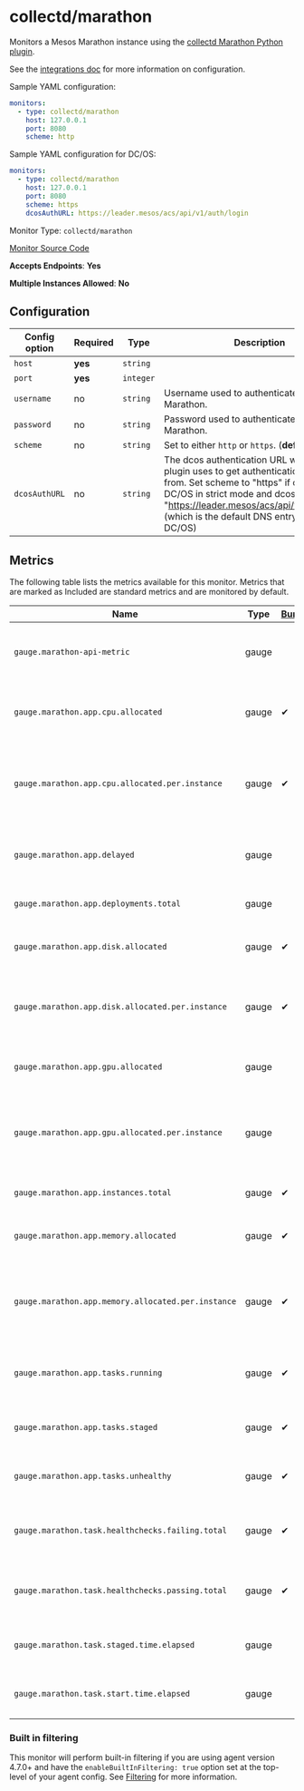 <!--- GENERATED BY gomplate from scripts/docs/monitor-page.md.tmpl --->

# collectd/marathon

Monitors a Mesos Marathon instance using the
[collectd Marathon Python plugin](https://github.com/signalfx/collectd-marathon).

See the [integrations
doc](https://github.com/signalfx/integrations/tree/master/collectd-marathon)
for more information on configuration.

Sample YAML configuration:

```yaml
monitors:
  - type: collectd/marathon
    host: 127.0.0.1
    port: 8080
    scheme: http
```

Sample YAML configuration for DC/OS:

```yaml
monitors:
  - type: collectd/marathon
    host: 127.0.0.1
    port: 8080
    scheme: https
    dcosAuthURL: https://leader.mesos/acs/api/v1/auth/login
```


Monitor Type: `collectd/marathon`

[Monitor Source Code](https://github.com/signalfx/signalfx-agent/tree/master/internal/monitors/collectd/marathon)

**Accepts Endpoints**: **Yes**

**Multiple Instances Allowed**: **No**

## Configuration

| Config option | Required | Type | Description |
| --- | --- | --- | --- |
| `host` | **yes** | `string` |  |
| `port` | **yes** | `integer` |  |
| `username` | no | `string` | Username used to authenticate with Marathon. |
| `password` | no | `string` | Password used to authenticate with Marathon. |
| `scheme` | no | `string` | Set to either `http` or `https`. (**default:** `http`) |
| `dcosAuthURL` | no | `string` | The dcos authentication URL which the plugin uses to get authentication tokens from. Set scheme to "https" if operating DC/OS in strict mode and dcosAuthURL to "https://leader.mesos/acs/api/v1/auth/login" (which is the default DNS entry provided by DC/OS) |




## Metrics

The following table lists the metrics available for this monitor. Metrics that are marked as Included are standard metrics and are monitored by default.

| Name | Type | [Bundled](https://docs.signalfx.com/en/latest/admin-guide/usage.html#about-custom-bundled-and-high-resolution-metrics) | Description |
| ---  | ---  | ---    | ---         |
| `gauge.marathon-api-metric` | gauge |  | Metrics reported by the Marathon Metrics API |
| `gauge.marathon.app.cpu.allocated` | gauge | ✔ | Number of CPUs allocated to an application |
| `gauge.marathon.app.cpu.allocated.per.instance` | gauge | ✔ | Configured number of CPUs allocated to each application instance |
| `gauge.marathon.app.delayed` | gauge |  | Indicates if the application is delayed or not |
| `gauge.marathon.app.deployments.total` | gauge |  | Number of application deployments |
| `gauge.marathon.app.disk.allocated` | gauge | ✔ | Storage allocated to a Marathon application |
| `gauge.marathon.app.disk.allocated.per.instance` | gauge | ✔ | Configured storage allocated each to application instance |
| `gauge.marathon.app.gpu.allocated` | gauge |  | GPU Allocated to a Marathon application |
| `gauge.marathon.app.gpu.allocated.per.instance` | gauge |  | Configured number of GPUs allocated to each application instance |
| `gauge.marathon.app.instances.total` | gauge | ✔ | Number of application instances |
| `gauge.marathon.app.memory.allocated` | gauge | ✔ | Memory Allocated to a Marathon application |
| `gauge.marathon.app.memory.allocated.per.instance` | gauge | ✔ | Configured amount of memory allocated to each application instance |
| `gauge.marathon.app.tasks.running` | gauge | ✔ | Number tasks running for an application |
| `gauge.marathon.app.tasks.staged` | gauge | ✔ | Number tasks staged for an application |
| `gauge.marathon.app.tasks.unhealthy` | gauge | ✔ | Number unhealthy tasks for an application |
| `gauge.marathon.task.healthchecks.failing.total` | gauge | ✔ | The number of failing health checks for a task |
| `gauge.marathon.task.healthchecks.passing.total` | gauge | ✔ | The number of passing health checks for a task |
| `gauge.marathon.task.staged.time.elapsed` | gauge |  | The amount of time the task spent in staging |
| `gauge.marathon.task.start.time.elapsed` | gauge |  | Time elapsed since the task started |



### Built in filtering
This monitor will perform built-in filtering if you are using agent version
4.7.0+ and have the `enableBuiltInFiltering: true` option set at the top-level
of your agent config.  See
[Filtering](https://docs.signalfx.com/en/latest/integrations/agent/filtering.html)
for more information.



